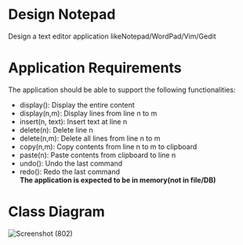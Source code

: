 # Design Notepad
Design a text editor application likeNotepad/WordPad/Vim/Gedit
# Application Requirements
The application should be able to support the following functionalities:
- display(): Display the entire content
- display(n,m): Display lines from line n to m
- insert(n, text): Insert text at line n
- delete(n): Delete line n
- delete(n,m): Delete all lines from line n to m
- copy(n,m): Copy contents from line n to m to clipboard
- paste(n): Paste contents from clipboard to line n
- undo(): Undo the last command
- redo(): Redo the last command
<br/> **The application is expected to be in memory(not in file/DB)**

# Class Diagram
![Screenshot (802)](https://github.com/hksirya/LowLevelDesign/assets/104431269/33edeaf2-5f2a-496b-abb5-08f88984e7d0)
